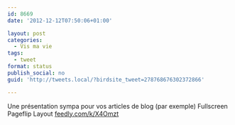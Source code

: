 ```yaml
---
id: 8669
date: '2012-12-12T07:50:06+01:00'

layout: post
categories:
  - Vis ma vie
tags:
  - tweet
format: status
publish_social: no
guid: 'http://tweets.local/?birdsite_tweet=278768676302372866'

---
```


Une présentation sympa pour vos articles de blog (par exemple) Fullscreen Pageflip Layout [feedly.com/k/X4Omzt](http://feedly.com/k/X4Omzt)